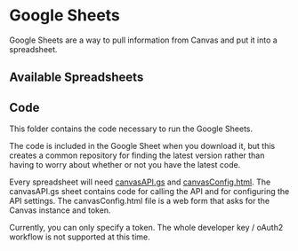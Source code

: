 # Google Sheets
Google Sheets are a way to pull information from Canvas and put it into a spreadsheet.

## Available Spreadsheets

## Code
This folder contains the code necessary to run the Google Sheets.

The code is included in the Google Sheet when you download it, but this creates a common repository for finding the latest version rather than having to worry about whether or not you have the latest code.

Every spreadsheet will need [canvasAPI.gs](canvasAPI.gs) and [canvasConfig.html](canvasConfig.html). The canvasAPI.gs sheet contains code for calling the API and for configuring the API settings. The canvasConfig.html file is a web form that asks for the Canvas instance and token.

Currently, you can only specify a token. The whole developer key / oAuth2 workflow is not supported at this time.
